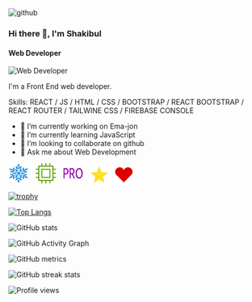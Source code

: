 <img src='https://cdn.jsdelivr.net/npm/simple-icons@3.0.1/icons/github.svg' alt='github' height='40'>

### Hi there 👋, I'm Shakibul
#### Web Developer
![Web Developer](https://practical-leakey-a6e30c.netlify.app/web-development-neko.jpg)

I'm a Front End web developer.

Skills: REACT / JS / HTML / CSS / BOOTSTRAP / REACT BOOTSTRAP / REACT ROUTER / TAILWINE CSS / FIREBASE CONSOLE

- 🔭 I’m currently working on Ema-jon 
- 🌱 I’m currently learning JavaScript 
- 👯 I’m looking to collaborate on github 
- 💬 Ask me about Web Development 

<a href='https://archiveprogram.github.com/'><img src='https://raw.githubusercontent.com/acervenky/animated-github-badges/master/assets/acbadge.gif' width='40' height='40'></a> <a href='https://docs.github.com/en/developers'><img src='https://raw.githubusercontent.com/acervenky/animated-github-badges/master/assets/devbadge.gif' width='40' height='40'></a> <a href='https://github.com/pricing'><img src='https://raw.githubusercontent.com/acervenky/animated-github-badges/master/assets/pro.gif' width='40' height='40'></a> <a href='https://stars.github.com/'><img src='https://raw.githubusercontent.com/acervenky/animated-github-badges/master/assets/starbadge.gif' width='35' height='35'></a> <a href='https://docs.github.com/en/github/supporting-the-open-source-community-with-github-sponsors'><img src='https://raw.githubusercontent.com/acervenky/animated-github-badges/master/assets/sponsorbadge.gif' width='35' height='35'></a> 

[![trophy](https://github-profile-trophy.vercel.app/?username=shakibul78)](https://github.com/ryo-ma/github-profile-trophy)

[![Top Langs](https://github-readme-stats.vercel.app/api/top-langs/?username=shakibul78)](https://github.com/anuraghazra/github-readme-stats)

![GitHub stats](https://github-readme-stats.vercel.app/api?username=shakibul78&show_icons=true&count_private=true)  

![GitHub Activity Graph](https://activity-graph.herokuapp.com/graph?username=shakibul78)  

![GitHub metrics](https://metrics.lecoq.io/shakibul78)  

![GitHub streak stats](https://github-readme-streak-stats.herokuapp.com/?user=shakibul78)  

![Profile views](https://gpvc.arturio.dev/shakibul78)  
